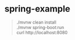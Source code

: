# spring-example


> ./mvnw clean install <br />
> ./mvnw spring-boot:run <br />
> curl http://localhost:8080 <br />
